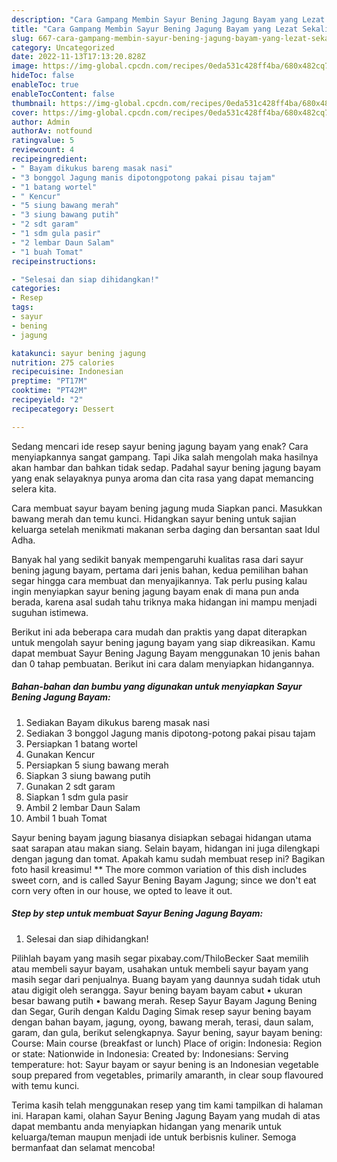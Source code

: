 ```yaml
---
description: "Cara Gampang Membin Sayur Bening Jagung Bayam yang Lezat Sekali"
title: "Cara Gampang Membin Sayur Bening Jagung Bayam yang Lezat Sekali"
slug: 667-cara-gampang-membin-sayur-bening-jagung-bayam-yang-lezat-sekali
category: Uncategorized
date: 2022-11-13T17:13:20.828Z
image: https://img-global.cpcdn.com/recipes/0eda531c428ff4ba/680x482cq70/sayur-bening-jagung-bayam-foto-resep-utama.jpg
hideToc: false
enableToc: true
enableTocContent: false
thumbnail: https://img-global.cpcdn.com/recipes/0eda531c428ff4ba/680x482cq70/sayur-bening-jagung-bayam-foto-resep-utama.jpg
cover: https://img-global.cpcdn.com/recipes/0eda531c428ff4ba/680x482cq70/sayur-bening-jagung-bayam-foto-resep-utama.jpg
author: Admin
authorAv: notfound
ratingvalue: 5
reviewcount: 4
recipeingredient:
- " Bayam dikukus bareng masak nasi"
- "3 bonggol Jagung manis dipotongpotong pakai pisau tajam"
- "1 batang wortel"
- " Kencur"
- "5 siung bawang merah"
- "3 siung bawang putih"
- "2 sdt garam"
- "1 sdm gula pasir"
- "2 lembar Daun Salam"
- "1 buah Tomat"
recipeinstructions:

- "Selesai dan siap dihidangkan!"
categories:
- Resep
tags:
- sayur
- bening
- jagung

katakunci: sayur bening jagung 
nutrition: 275 calories
recipecuisine: Indonesian
preptime: "PT17M"
cooktime: "PT42M"
recipeyield: "2"
recipecategory: Dessert

---
```



Sedang mencari ide resep sayur bening jagung bayam yang enak? Cara menyiapkannya sangat gampang. Tapi Jika salah mengolah maka hasilnya akan hambar dan bahkan tidak sedap. Padahal sayur bening jagung bayam yang enak selayaknya punya aroma dan cita rasa yang dapat memancing selera kita.


Cara membuat sayur bayam bening jagung muda Siapkan panci. Masukkan bawang merah dan temu kunci. Hidangkan sayur bening untuk sajian keluarga setelah menikmati makanan serba daging dan bersantan saat Idul Adha.

Banyak hal yang sedikit banyak mempengaruhi kualitas rasa dari sayur bening jagung bayam, pertama dari jenis bahan, kedua pemilihan bahan segar hingga cara membuat dan menyajikannya. Tak perlu pusing kalau ingin menyiapkan sayur bening jagung bayam enak di mana pun anda berada, karena asal sudah tahu triknya maka hidangan ini mampu menjadi suguhan istimewa.


Berikut ini ada beberapa cara mudah dan praktis yang dapat diterapkan untuk mengolah sayur bening jagung bayam yang siap dikreasikan. Kamu dapat membuat Sayur Bening Jagung Bayam menggunakan 10 jenis bahan dan 0 tahap pembuatan. Berikut ini cara dalam menyiapkan hidangannya.

<!--inarticleads1-->

##### Bahan-bahan dan bumbu yang digunakan untuk menyiapkan Sayur Bening Jagung Bayam:

1. Sediakan  Bayam dikukus bareng masak nasi
1. Sediakan 3 bonggol Jagung manis dipotong-potong pakai pisau tajam
1. Persiapkan 1 batang wortel
1. Gunakan  Kencur
1. Persiapkan 5 siung bawang merah
1. Siapkan 3 siung bawang putih
1. Gunakan 2 sdt garam
1. Siapkan 1 sdm gula pasir
1. Ambil 2 lembar Daun Salam
1. Ambil 1 buah Tomat


Sayur bening bayam jagung biasanya disiapkan sebagai hidangan utama saat sarapan atau makan siang. Selain bayam, hidangan ini juga dilengkapi dengan jagung dan tomat. Apakah kamu sudah membuat resep ini? Bagikan foto hasil kreasimu! ** The more common variation of this dish includes sweet corn, and is called Sayur Bening Bayam Jagung; since we don&#39;t eat corn very often in our house, we opted to leave it out. 

<!--inarticleads2-->

##### Step by step untuk membuat Sayur Bening Jagung Bayam:


1. Selesai dan siap dihidangkan!

Pilihlah bayam yang masih segar pixabay.com/ThiloBecker Saat memilih atau membeli sayur bayam, usahakan untuk membeli sayur bayam yang masih segar dari penjualnya. Buang bayam yang daunnya sudah tidak utuh atau digigit oleh serangga. Sayur bening bayam bayam cabut • ukuran besar bawang putih • bawang merah. Resep Sayur Bayam Jagung Bening dan Segar, Gurih dengan Kaldu Daging Simak resep sayur bening bayam dengan bahan bayam, jagung, oyong, bawang merah, terasi, daun salam, garam, dan gula, berikut selengkapnya. Sayur bening, sayur bayam bening: Course: Main course (breakfast or lunch) Place of origin: Indonesia: Region or state: Nationwide in Indonesia: Created by: Indonesians: Serving temperature: hot: Sayur bayam or sayur bening is an Indonesian vegetable soup prepared from vegetables, primarily amaranth, in clear soup flavoured with temu kunci. 

Terima kasih telah menggunakan resep yang tim kami tampilkan di halaman ini. Harapan kami, olahan Sayur Bening Jagung Bayam yang mudah di atas dapat membantu anda menyiapkan hidangan yang menarik untuk keluarga/teman maupun menjadi ide untuk berbisnis kuliner. Semoga bermanfaat dan selamat mencoba!
